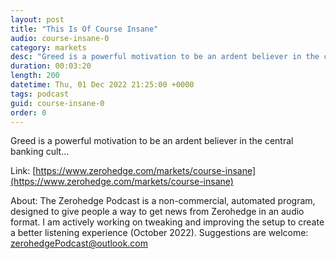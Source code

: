 ```yaml
---
layout: post
title: "This Is Of Course Insane"
audio: course-insane-0
category: markets
desc: "Greed is a powerful motivation to be an ardent believer in the central banking cult..."
duration: 00:03:20
length: 200
datetime: Thu, 01 Dec 2022 21:25:00 +0000
tags: podcast
guid: course-insane-0
order: 0
---
```

Greed is a powerful motivation to be an ardent believer in the central banking cult...

Link: [https://www.zerohedge.com/markets/course-insane](https://www.zerohedge.com/markets/course-insane)

About: The Zerohedge Podcast is a non-commercial, automated program, designed to give people a way to get news from Zerohedge in an audio format.  I am actively working on tweaking and improving the setup to create a better listening experience (October 2022).  Suggestions are welcome: [zerohedgePodcast@outlook.com](mailto:zerohedgePodcast@outlook.com)